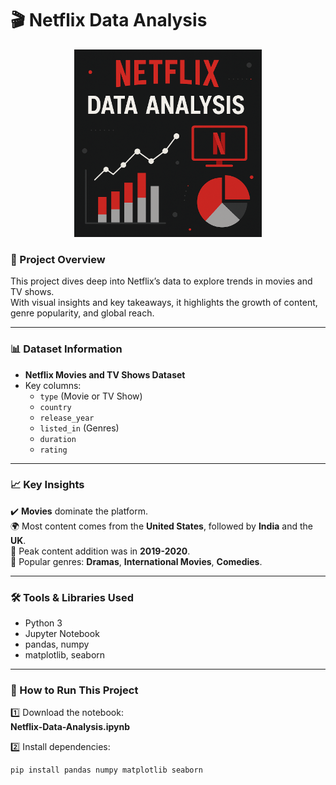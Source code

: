 # 🎬 Netflix Data Analysis

<p align="center">
  <img src="netflix.png" width="300" alt="Netflix Data Analysis Visualization">
</p>


### 📌 Project Overview
This project dives deep into Netflix’s data to explore trends in movies and TV shows.  
With visual insights and key takeaways, it highlights the growth of content, genre popularity, and global reach.

---

### 📊 Dataset Information
- **Netflix Movies and TV Shows Dataset**
- Key columns:
  - `type` (Movie or TV Show)
  - `country`
  - `release_year`
  - `listed_in` (Genres)
  - `duration`
  - `rating`

---

### 📈 Key Insights
✔️ **Movies** dominate the platform.  
🌍 Most content comes from the **United States**, followed by **India** and the **UK**.  
📅 Peak content addition was in **2019-2020**.  
🎥 Popular genres: **Dramas**, **International Movies**, **Comedies**.

---

### 🛠️ Tools & Libraries Used
- Python 3
- Jupyter Notebook
- pandas, numpy
- matplotlib, seaborn

---

### 🚀 How to Run This Project

1️⃣ Download the notebook:  
**Netflix-Data-Analysis.ipynb**

2️⃣ Install dependencies:
```bash
pip install pandas numpy matplotlib seaborn
